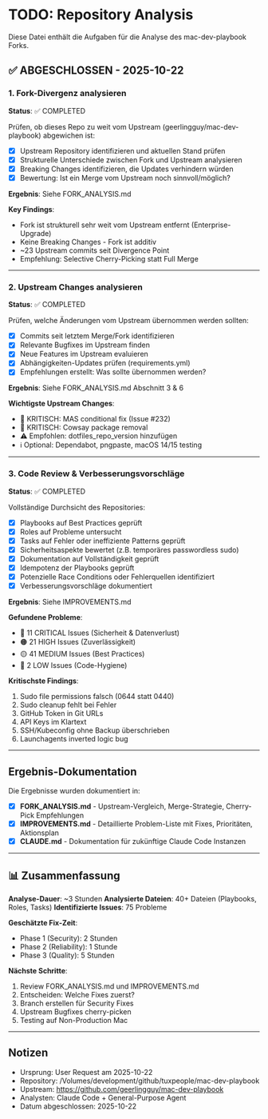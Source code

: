 # TODO: Repository Analysis

Diese Datei enthält die Aufgaben für die Analyse des mac-dev-playbook Forks.

## ✅ ABGESCHLOSSEN - 2025-10-22

### 1. Fork-Divergenz analysieren
**Status**: ✅ COMPLETED

Prüfen, ob dieses Repo zu weit vom Upstream (geerlingguy/mac-dev-playbook) abgewichen ist:
- [x] Upstream Repository identifizieren und aktuellen Stand prüfen
- [x] Strukturelle Unterschiede zwischen Fork und Upstream analysieren
- [x] Breaking Changes identifizieren, die Updates verhindern würden
- [x] Bewertung: Ist ein Merge vom Upstream noch sinnvoll/möglich?

**Ergebnis**: Siehe FORK_ANALYSIS.md

**Key Findings**:

- Fork ist strukturell sehr weit vom Upstream entfernt (Enterprise-Upgrade)
- Keine Breaking Changes - Fork ist additiv
- ~23 Upstream commits seit Divergence Point
- Empfehlung: Selective Cherry-Picking statt Full Merge

---

### 2. Upstream Changes analysieren

**Status**: ✅ COMPLETED

Prüfen, welche Änderungen vom Upstream übernommen werden sollten:

- [x] Commits seit letztem Merge/Fork identifizieren
- [x] Relevante Bugfixes im Upstream finden
- [x] Neue Features im Upstream evaluieren
- [x] Abhängigkeiten-Updates prüfen (requirements.yml)
- [x] Empfehlungen erstellt: Was sollte übernommen werden?

**Ergebnis**: Siehe FORK_ANALYSIS.md Abschnitt 3 & 6

**Wichtigste Upstream Changes**:

- 🔴 KRITISCH: MAS conditional fix (Issue #232)
- 🔴 KRITISCH: Cowsay package removal
- ⚠️ Empfohlen: dotfiles_repo_version hinzufügen
- ℹ️ Optional: Dependabot, pngpaste, macOS 14/15 testing

---

### 3. Code Review & Verbesserungsvorschläge

**Status**: ✅ COMPLETED

Vollständige Durchsicht des Repositories:

- [x] Playbooks auf Best Practices geprüft
- [x] Roles auf Probleme untersucht
- [x] Tasks auf Fehler oder ineffiziente Patterns geprüft
- [x] Sicherheitsaspekte bewertet (z.B. temporäres passwordless sudo)
- [x] Dokumentation auf Vollständigkeit geprüft
- [x] Idempotenz der Playbooks geprüft
- [x] Potenzielle Race Conditions oder Fehlerquellen identifiziert
- [x] Verbesserungsvorschläge dokumentiert

**Ergebnis**: Siehe IMPROVEMENTS.md

**Gefundene Probleme**:

- 🔴 11 CRITICAL Issues (Sicherheit & Datenverlust)
- 🟠 21 HIGH Issues (Zuverlässigkeit)
- 🟡 41 MEDIUM Issues (Best Practices)
- 🔵 2 LOW Issues (Code-Hygiene)

**Kritischste Findings**:

1. Sudo file permissions falsch (0644 statt 0440)
2. Sudo cleanup fehlt bei Fehler
3. GitHub Token in Git URLs
4. API Keys im Klartext
5. SSH/Kubeconfig ohne Backup überschrieben
6. Launchagents inverted logic bug

---

## Ergebnis-Dokumentation

Die Ergebnisse wurden dokumentiert in:

- [x] **FORK_ANALYSIS.md** - Upstream-Vergleich, Merge-Strategie, Cherry-Pick Empfehlungen
- [x] **IMPROVEMENTS.md** - Detaillierte Problem-Liste mit Fixes, Prioritäten, Aktionsplan
- [x] **CLAUDE.md** - Dokumentation für zukünftige Claude Code Instanzen

---

## 📊 Zusammenfassung

**Analyse-Dauer**: ~3 Stunden
**Analysierte Dateien**: 40+ Dateien (Playbooks, Roles, Tasks)
**Identifizierte Issues**: 75 Probleme

**Geschätzte Fix-Zeit**:

- Phase 1 (Security): 2 Stunden
- Phase 2 (Reliability): 1 Stunde
- Phase 3 (Quality): 5 Stunden

**Nächste Schritte**:

1. Review FORK_ANALYSIS.md und IMPROVEMENTS.md
2. Entscheiden: Welche Fixes zuerst?
3. Branch erstellen für Security Fixes
4. Upstream Bugfixes cherry-picken
5. Testing auf Non-Production Mac

---

## Notizen

- Ursprung: User Request am 2025-10-22
- Repository: /Volumes/development/github/tuxpeople/mac-dev-playbook
- Upstream: <https://github.com/geerlingguy/mac-dev-playbook>
- Analysten: Claude Code + General-Purpose Agent
- Datum abgeschlossen: 2025-10-22
